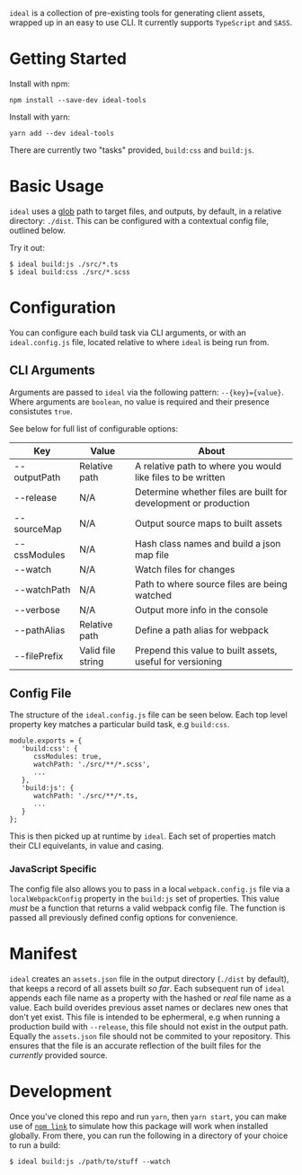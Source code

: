 `ideal` is a collection of pre-existing tools for generating client assets, wrapped up in an easy to use CLI. It currently supports `TypeScript` and `SASS`.

# Getting Started

Install with npm:

```
npm install --save-dev ideal-tools
```

Install with yarn:

```
yarn add --dev ideal-tools
```

There are currently two "tasks" provided, `build:css` and `build:js`.

# Basic Usage

`ideal` uses a [glob](https://www.npmjs.com/package/glob) path to target files, and outputs, by default, in a relative directory: `./dist`. This can be configured with a contextual config file, outlined below.

Try it out:

```
$ ideal build:js ./src/*.ts
$ ideal build:css ./src/*.scss
```

# Configuration

You can configure each build task via CLI arguments, or with an `ideal.config.js` file, located relative to where `ideal` is being run from.

## CLI Arguments

Arguments are passed to `ideal` via the following pattern: `--{key}={value}`. Where arguments are `boolean`, no value is required and their presence consistutes `true`.

See below for full list of configurable options:

| Key          | Value             | About                                                           |
| ------------ | ----------------- | --------------------------------------------------------------- |
| --outputPath | Relative path     | A relative path to where you would like files to be written     |
| --release    | N/A               | Determine whether files are built for development or production |
| --sourceMap  | N/A               | Output source maps to built assets                              |
| --cssModules | N/A               | Hash class names and build a json map file                      |
| --watch      | N/A               | Watch files for changes                                         |
| --watchPath  | N/A               | Path to where source files are being watched                    |
| --verbose    | N/A               | Output more info in the console                                 |
| --pathAlias  | Relative path     | Define a path alias for webpack                                 |
| --filePrefix | Valid file string | Prepend this value to built assets, useful for versioning       |

## Config File

The structure of the `ideal.config.js` file can be seen below. Each top level property key matches a particular build task, e.g `build:css`.

```
module.exports = {
   'build:css': {
      cssModules: true,
      watchPath: './src/**/*.scss',
      ...
   },
   'build:js': {
      watchPath: './src/**/*.ts,
      ...
   }
};
```

This is then picked up at runtime by `ideal`. Each set of properties match their CLI equivelants, in value and casing.

### JavaScript Specific

The config file also allows you to pass in a local `webpack.config.js` file via a `localWebpackConfig` property in the `build:js` set of properties. This value _must_ be a function that returns a valid webpack config file. The function is passed all previously defined config options for convenience.

# Manifest

`ideal` creates an `assets.json` file in the output directory (`./dist` by default), that keeps a record of all assets built _so far_. Each subsequent run of `ideal` appends each file name as a property with the hashed or _real_ file name as a value. Each build overides previous asset names or declares new ones that don't yet exist. This file is intended to be ephermeral, e.g when running a production build with `--release`, this file should not exist in the output path. Equally the `assets.json` file should not be commited to your repository. This ensures that the file is an accurate reflection of the built files for the _currently_ provided source.

# Development

Once you've cloned this repo and run `yarn`, then `yarn start`, you can make use of [`npm link`](https://docs.npmjs.com/cli/link.html) to simulate how this package will work when installed globally. From there, you can run the following in a directory of your choice to run a build:

```
$ ideal build:js ./path/to/stuff --watch
```
